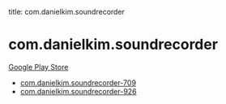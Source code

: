 title: com.danielkim.soundrecorder
# com.danielkim.soundrecorder


[Google Play Store](https://play.google.com/store/apps/details?id=com.danielkim.soundrecorder)


* [com.danielkim.soundrecorder-709](./com.danielkim.soundrecorder-709/)
* [com.danielkim.soundrecorder-926](./com.danielkim.soundrecorder-926/)